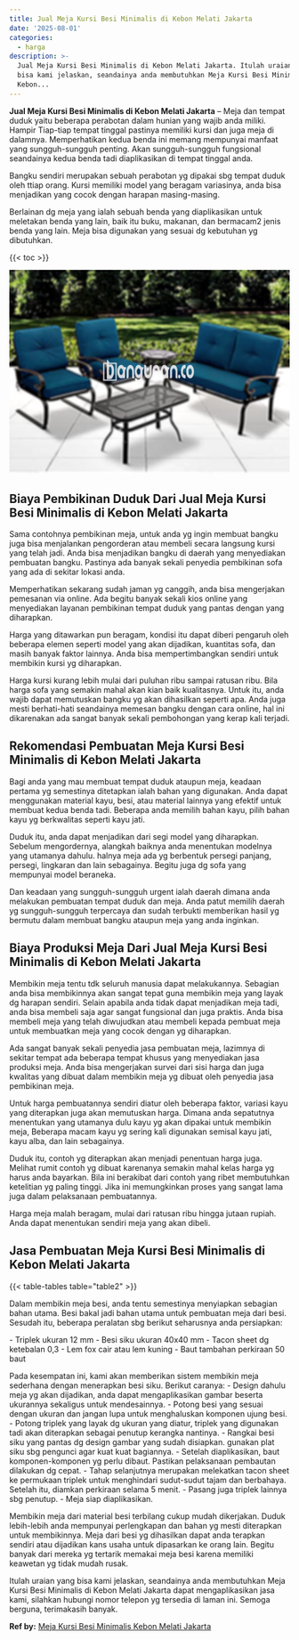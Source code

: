 ```yaml
---
title: Jual Meja Kursi Besi Minimalis di Kebon Melati Jakarta
date: '2025-08-01'
categories:
  - harga
description: >-
  Jual Meja Kursi Besi Minimalis di Kebon Melati Jakarta. Itulah uraian yang
  bisa kami jelaskan, seandainya anda membutuhkan Meja Kursi Besi Minimalis di
  Kebon...
---
```


**Jual Meja Kursi Besi Minimalis di Kebon Melati Jakarta** – Meja dan tempat duduk yaitu beberapa perabotan dalam hunian yang wajib anda miliki. Hampir Tiap-tiap tempat tinggal pastinya memiliki kursi dan juga meja di dalamnya. Memperhatikan kedua benda ini memang mempunyai manfaat yang sungguh-sungguh penting. Akan sungguh-sungguh fungsional seandainya kedua benda tadi diaplikasikan di tempat tinggal anda.

Bangku sendiri merupakan sebuah perabotan yg dipakai sbg tempat duduk oleh ttiap orang. Kursi memiliki model yang beragam variasinya, anda bisa menjadikan yang cocok dengan harapan masing-masing.

Berlainan dg meja yang ialah sebuah benda yang diaplikasikan untuk meletakan benda yang lain, baik itu buku, makanan, dan bermacam2 jenis benda yang lain. Meja bisa digunakan yang sesuai dg kebutuhan yg dibutuhkan.

{{< toc >}}

![Jual Meja Kursi Besi Minimalis di Kebon Melati Jakarta](/images/jual-meja-besi-murah04.png)

## Biaya Pembikinan Duduk Dari Jual Meja Kursi Besi Minimalis di Kebon Melati Jakarta

Sama contohnya pembikinan meja, untuk anda yg ingin membuat bangku juga bisa menjalankan pengorderan atau membeli secara langsung kursi yang telah jadi. Anda bisa menjadikan bangku di daerah yang menyediakan pembuatan bangku. Pastinya ada banyak sekali penyedia pembikinan sofa yang ada di sekitar lokasi anda.

Memperhatikan sekarang sudah jaman yg canggih, anda bisa mengerjakan pemesanan via online. Ada begitu banyak sekali kios online yang menyediakan layanan pembikinan tempat duduk yang pantas dengan yang diharapkan.

Harga yang ditawarkan pun beragam, kondisi itu dapat diberi pengaruh oleh beberapa elemen seperti model yang akan dijadikan, kuantitas sofa, dan masih banyak faktor lainnya. Anda bisa mempertimbangkan sendiri untuk membikin kursi yg diharapkan.

Harga kursi kurang lebih mulai dari puluhan ribu sampai ratusan ribu. Bila harga sofa yang semakin mahal akan kian baik kualitasnya. Untuk itu, anda wajib dapat memutuskan bangku yg akan dihasilkan seperti apa. Anda juga mesti berhati-hati seandainya memesan bangku dengan cara online, hal ini dikarenakan ada sangat banyak sekali pembohongan yang kerap kali terjadi.

## Rekomendasi Pembuatan Meja Kursi Besi Minimalis di Kebon Melati Jakarta

Bagi anda yang mau membuat tempat duduk ataupun meja, keadaan pertama yg semestinya ditetapkan ialah bahan yang digunakan. Anda dapat menggunakan material kayu, besi, atau material lainnya yang efektif untuk membuat kedua benda tadi. Beberapa anda memilih bahan kayu, pilih bahan kayu yg berkwalitas seperti kayu jati.

Duduk itu, anda dapat menjadikan dari segi model yang diharapkan. Sebelum mengordernya, alangkah baiknya anda menentukan modelnya yang utamanya dahulu. halnya meja ada yg berbentuk persegi panjang, persegi, lingkaran dan lain sebagainya. Begitu juga dg sofa yang mempunyai model beraneka.

Dan keadaan yang sungguh-sungguh urgent ialah daerah dimana anda melakukan pembuatan tempat duduk dan meja. Anda patut memilih daerah yg sungguh-sungguh terpercaya dan sudah terbukti memberikan hasil yg bermutu dalam membuat bangku ataupun meja yang anda inginkan.

## Biaya Produksi Meja Dari Jual Meja Kursi Besi Minimalis di Kebon Melati Jakarta

Membikin meja tentu tdk seluruh manusia dapat melakukannya. Sebagian anda bisa membikinnya akan sangat tepat guna membikin meja yang layak dg harapan sendiri. Selain apabila anda tidak dapat menjadikan meja tadi, anda bisa membeli saja agar sangat fungsional dan juga praktis. Anda bisa membeli meja yang telah diwujudkan atau membeli kepada pembuat meja untuk membuatkan meja yang cocok dengan yg diharapkan.

Ada sangat banyak sekali penyedia jasa pembuatan meja, lazimnya di sekitar tempat ada beberapa tempat khusus yang menyediakan jasa produksi meja. Anda bisa mengerjakan survei dari sisi harga dan juga kwalitas yang dibuat dalam membikin meja yg dibuat oleh penyedia jasa pembikinan meja.

Untuk harga pembuatannya sendiri diatur oleh beberapa faktor, variasi kayu yang diterapkan juga akan memutuskan harga. Dimana anda sepatutnya menentukan yang utamanya dulu kayu yg akan dipakai untuk membikin meja, Beberapa macam kayu yg sering kali digunakan semisal kayu jati, kayu alba, dan lain sebagainya.

Duduk itu, contoh yg diterapkan akan menjadi penentuan harga juga. Melihat rumit contoh yg dibuat karenanya semakin mahal kelas harga yg harus anda bayarkan. Bila ini berakibat dari contoh yang ribet membutuhkan ketelitian yg paling tinggi. Jika ini memungkinkan proses yang sangat lama juga dalam pelaksanaan pembuatannya.

Harga meja malah beragam, mulai dari ratusan ribu hingga jutaan rupiah. Anda dapat menentukan sendiri meja yang akan dibeli.

## Jasa Pembuatan Meja Kursi Besi Minimalis di Kebon Melati Jakarta

{{< table-tables table="table2" >}}

Dalam membikin meja besi, anda tentu semestinya menyiapkan sebagian bahan utama. Besi bakal jadi bahan utama untuk pembuatan meja dari besi. Sesudah itu, beberapa peralatan sbg berikut seharusnya anda persiapkan:

\- Triplek ukuran 12 mm - Besi siku ukuran 40x40 mm - Tacon sheet dg ketebalan 0,3 - Lem fox cair atau lem kuning - Baut tambahan perkiraan 50 baut

Pada kesempatan ini, kami akan memberikan sistem membikin meja sederhana dengan menerapkan besi siku. Berikut caranya: - Design dahulu meja yg akan dijadikan, anda dapat mengaplikasikan gambar beserta ukurannya sekaligus untuk mendesainnya. - Potong besi yang sesuai dengan ukuran dan jangan lupa untuk menghaluskan komponen ujung besi. - Potong triplek yang layak dg ukuran yang diatur, triplek yang digunakan tadi akan diterapkan sebagai penutup kerangka nantinya. - Rangkai besi siku yang pantas dg design gambar yang sudah disiapkan. gunakan plat siku sbg pengunci agar kuat kuat bagiannya. - Setelah diaplikasikan, baut komponen-komponen yg perlu dibaut. Pastikan pelaksanaan pembautan dilakukan dg cepat. - Tahap selanjutnya merupakan melekatkan tacon sheet ke permukaan triplek untuk menghindari sudut-sudut tajam dan berbahaya. Setelah itu, diamkan perkiraan selama 5 menit. - Pasang juga triplek lainnya sbg penutup. - Meja siap diaplikasikan.

Membikin meja dari material besi terbilang cukup mudah dikerjakan. Duduk lebih-lebih anda mempunyai perlengkapan dan bahan yg mesti diterapkan untuk membikinnya. Meja dari besi yg dihasilkan dapat anda terapkan sendiri atau dijadikan kans usaha untuk dipasarkan ke orang lain. Begitu banyak dari mereka yg tertarik memakai meja besi karena memiliki keawetan yg tidak mudah rusak.

Itulah uraian yang bisa kami jelaskan, seandainya anda membutuhkan Meja Kursi Besi Minimalis di Kebon Melati Jakarta dapat mengaplikasikan jasa kami, silahkan hubungi nomor telepon yg tersedia di laman ini. Semoga berguna, terimakasih banyak.

**Ref by:** [Meja Kursi Besi Minimalis Kebon Melati Jakarta](https://id.wikipedia.org/wiki/Meja)
